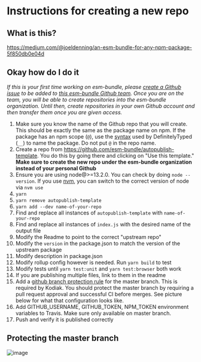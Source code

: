 # Instructions for creating a new repo

## What is this?

https://medium.com/@joeldenning/an-esm-bundle-for-any-npm-package-5f850db0e04d

## Okay how do I do it

*If this is your first time working on esm-bundle, please [create a Github issue](https://github.com/esm-bundle/new-repo-instructions/issues/new) to be added to [this esm-bundle Github team](https://github.com/orgs/esm-bundle/teams/repo-authors). Once you are on the team, you will be able to create repositories into the esm-bundle organization. Until then, create repositories in your own Github account and then transfer them once you are given access.*

1. Make sure you know the name of the Github repo that you will create. This should be exactly the same as the package name on npm. If the package has an npm scope (`@`), use the [syntax](https://github.com/DefinitelyTyped/DefinitelyTyped#what-about-scoped-packages) used by DefinitelyTyped (`__`) to name the package. Do not put `@` in the repo name.
1. Create a repo from https://github.com/esm-bundle/autopublish-template. You do this by going there and clicking on "Use this template." **Make sure to create the new repo under the esm-bundle organization instead of your personal Github**
1. Ensure you are using node@>=13.2.0. You can check by doing `node --version`. If you use [nvm](https://github.com/nvm-sh/nvm), you can switch to the correct version of node via `nvm use`
1. `yarn`
1. `yarn remove autopublish-template`
1. `yarn add --dev name-of-your-repo`
1. Find and replace all instances of `autopublish-template` with `name-of-your-repo`
1. Find and replace all instances of `index.js` with the desired name of the output file
1. Modify the Readme to point to the correct "upstream repo"
1. Modify the `version` in the package.json to match the version of the upstream package
1. Modify description in package.json
1. Modify rollup config however is needed. Run `yarn build` to test
1. Modify tests until `yarn test:unit` and `yarn test:browser` both work
1. If you are publishing multiple files, link to them in the readme
1. Add a [github branch protection rule](https://help.github.com/en/github/administering-a-repository/configuring-protected-branches) for the master branch. This is required by Kodiak. You should protect the master branch by requiring a pull request approval and successful CI before merges. See picture below for what that configuration looks like.
1. Add GITHUB_USERNAME, GITHUB_TOKEN, NPM_TOKEN environment variables to Travis. Make sure only available on master branch.
1. Push and verify it is published correctly

## Protecting the master branch

![image](https://user-images.githubusercontent.com/5524384/75733136-b262af00-5cb1-11ea-9583-db93e06de0c0.png)
